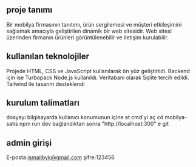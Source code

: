 ## proje tanımı
Bir mobilya firmasının tanıtımı, ürün sergilemesi ve müşteri etkileşimini sağlamak amacıyla geliştirilen dinamik bir web sitesidir. Web sitesi üzerinden firmanın ürünleri görüntülenebilir ve iletişim kurulabilir.

## kullanılan teknolojiler

Projede HTML, CSS ve JavaScript kullanılarak ön yüz geliştirildi. Backend için ise Turbopack Node.js kullanıldı. Veritabanı olarak Sqlite tercih edildi. Tailwind ile tasarım desteklendi

## kurulum talimatları
dosyayı bilgisayarda kullanıcı konumunun içine at
cmd'yi aç
cd mobilya-satis
npm run dev
bağlandıktan sonra "http://localhost:300" e git

## admin girişi

E-posta:ismailbyk@gmail.com
şifre:123456
